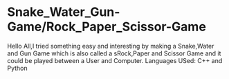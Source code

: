 # Snake_Water_Gun-Game/Rock_Paper_Scissor-Game
Hello All,I tried something easy and interesting by making a Snake,Water and Gun Game which is also called a sRock,Paper and Scissor Game and it  could be played between a User and Computer.
Languages USed: C++ and Python
